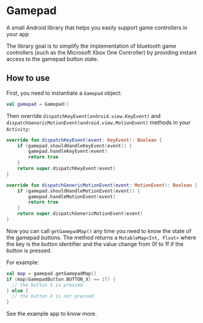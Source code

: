 # Gamepad
A small Android library that helps you easily support game controllers in your app


The library goal is to simplify the implementation of bluetooth game controllers (such as the Microsoft Xbox One Controller) by providing instant access to the gamepad button state.


How to use
---------

First, you need to instantiate a ``Gamepad`` object:
```kotlin
val gamepad = Gamepad()
```

Then override ``dispatchKeyEvent(android.view.KeyEvent)`` and ``dispatchGenericMotionEvent(android.view.MotionEvent)`` methods in your ``Activity``:

```kotlin
override fun dispatchKeyEvent(event: KeyEvent): Boolean {
    if (gamepad.shouldHandleKeyEvent(event)) {
        gamepad.handleKeyEvent(event)
        return true
    }
    return super.dispatchKeyEvent(event)
}

override fun dispatchGenericMotionEvent(event: MotionEvent): Boolean {
    if (gamepad.shouldHandleMotionEvent(event)) {
        gamepad.handleMotionEvent(event)
        return true
    }
    return super.dispatchGenericMotionEvent(event)
}
```

Now you can call ``getGamepadMap()`` any time you need to know the state of the gamepad buttons. The method returns a ``MutableMap<Int, Float>`` where the key is the button identifier and the value change from 0f to 1f if the button is pressed.

For example:
```kotlin
val map = gamepad.getGamepadMap()
if (map[GamepadButton.BUTTON_X] == 1f) {
  // the button X is pressed
} else {
  // the button X is not pressed
}
```

See the example app to know more.
